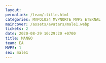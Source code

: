 ```yaml
---
layout: 
permalink: /team/:title.html
categories: MVPO1024 MVPNORTE MVPS ETERNAL
maincover: /assets/avatars/male1.webp
tickets: 2
date: 2020-08-29 10:29:20 +0700
title: MANGO
team: EA
MVPS: 1
sex: male1
---
```

